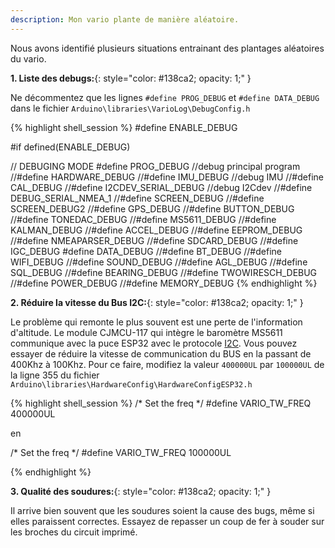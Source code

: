 ```yaml
---
description: Mon vario plante de manière aléatoire. 
---
```


Nous avons identifié plusieurs situations entrainant des plantages aléatoires du vario. 

**1. Liste des debugs:**{: style="color:   #138ca2; opacity: 1;" }

Ne décommentez que les lignes `#define PROG_DEBUG` et `#define DATA_DEBUG` dans le fichier `Arduino\libraries\VarioLog\DebugConfig.h`


{% highlight shell_session %}
#define ENABLE_DEBUG

#if defined(ENABLE_DEBUG)

//              DEBUGING MODE
#define PROG_DEBUG			  //debug principal program
//#define HARDWARE_DEBUG
//#define IMU_DEBUG			  //debug IMU
//#define CAL_DEBUG
//#define I2CDEV_SERIAL_DEBUG   //debug I2Cdev
//#define DEBUG_SERIAL_NMEA_1
//#define SCREEN_DEBUG
//#define SCREEN_DEBUG2
//#define GPS_DEBUG
//#define BUTTON_DEBUG
//#define TONEDAC_DEBUG
//#define MS5611_DEBUG
//#define KALMAN_DEBUG
//#define ACCEL_DEBUG
//#define EEPROM_DEBUG
//#define NMEAPARSER_DEBUG
//#define SDCARD_DEBUG
//#define IGC_DEBUG
#define DATA_DEBUG
//#define BT_DEBUG
//#define WIFI_DEBUG
//#define SOUND_DEBUG
//#define AGL_DEBUG
//#define SQL_DEBUG
//#define BEARING_DEBUG
//#define TWOWIRESCH_DEBUG
//#define POWER_DEBUG
//#define MEMORY_DEBUG
{% endhighlight %}


**2. Réduire la vitesse du Bus I2C:**{: style="color:   #138ca2; opacity: 1;" }

Le problème qui remonte le plus souvent est une perte de l'information d'altitude. Le module CJMCU-117 qui intègre le baromètre MS5611 communique avec la puce ESP32 avec le protocole [I2C](https://fr.wikipedia.org/wiki/I2C). Vous pouvez essayer de réduire la vitesse de communication du BUS en la passant de 400Khz à 100Khz. 
Pour ce faire, modifiez la valeur `400000UL` par `100000UL` de la ligne 355 du fichier `Arduino\libraries\HardwareConfig\HardwareConfigESP32.h`  

{% highlight shell_session %}
/* Set the freq */
#define VARIO_TW_FREQ 400000UL

en

/* Set the freq */
#define VARIO_TW_FREQ 100000UL

{% endhighlight %}

**3. Qualité des soudures:**{: style="color:   #138ca2; opacity: 1;" } 

Il arrive bien souvent que les soudures soient la cause des bugs, même si elles paraissent correctes. Essayez de repasser un coup de fer à souder sur les broches du circuit imprimé.


